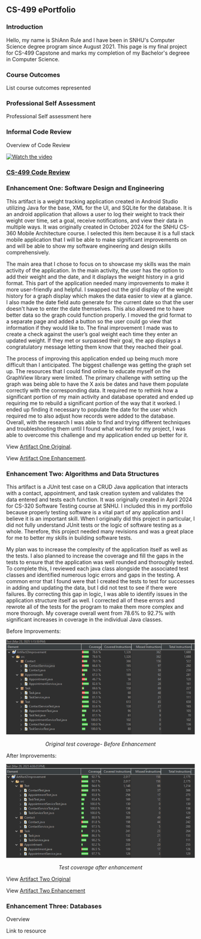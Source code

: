 ## CS-499 ePortfolio


### Introduction

Hello, my name is ShiAnn Rule and I have been in SNHU's Computer Science degree program since August 2021. This page is my final project for CS-499 Capstone and marks my completion of my Bachelor's degreee in Computer Science. 

### Course Outcomes

List course outcomes represented

### Professional Self Assessment

Professional Self assessment here

### Informal Code Review

Overview of Code Review

[![Watch the video](https://img.youtube.com/vi/S8QaOK-XVL4/maxresdefault.jpg)](https://youtu.be/S8QaOK-XVL4)

### [CS-499 Code Review](https://youtu.be/S8QaOK-XVL4)


### Enhancement One: Software Design and Engineering

This artifact is a weight tracking application created in Android Studio utilizing Java for the base, XML for the UI, and SQLite for the database. It is an android application that allows a user to log their weight to track their weight over time, set a goal, receive notifications, and view their data in multiple ways. It was originally created in October 2024 for the SNHU CS-360 Mobile Architecture course. I selected this item because it is a full stack mobile application that I will be able to make significant improvements on and will be able to show my software engineering and design skills comprehensively.  

The main area that I chose to focus on to showcase my skills was the main activity of the application. In the main activity, the user has the option to add their weight and the date, and it displays the weight history in a grid format. This part of the application needed many improvements to make it more user-friendly and helpful. I swapped out the grid display of the weight history for a graph display which makes the data easier to view at a glance. I also made the date field auto generate for the current date so that the user doesn't have to enter the date themselves. This also allowed me to have better data so the graph could function properly. I moved the grid format to a separate page and added a button so the user could go view that information if they would like to. The final improvement I made was to create a check against the user’s goal weight each time they enter an updated weight. If they met or surpassed their goal, the app displays a congratulatory message letting them know that they reached their goal.  

The process of improving this application ended up being much more difficult than I anticipated. The biggest challenge was getting the graph set up. The resources that I could find online to educate myself on the GraphView library were limited. The primary challenge with setting up the graph was being able to have the X axis be dates and have them populate correctly with the corresponding data. It required me to rethink how a significant portion of my main activity and database operated and ended up requiring me to rebuild a significant portion of the way that it worked. I ended up finding it necessary to populate the date for the user which required me to also adjust how records were added to the database. Overall, with the research I was able to find and trying different techniques and troubleshooting them until I found what worked for my project, I was able to overcome this challenge and my application ended up better for it. 

View [Artifact One Original](https://github.com/shiolive/CS-499-Capstone/tree/e4031e29ec116995ef79e95cd68222fe4be04484/Artifacts/Artifact%20One/Artifact%20One%20Original).

View [Artifact One Enhancement](https://github.com/shiolive/CS-499-Capstone/tree/e4031e29ec116995ef79e95cd68222fe4be04484/Artifacts/Artifact%20One/Artifact%20One%20Improvement).


### Enhancement Two: Algorithms and Data Structures

This artifact is a JUnit test case on a CRUD Java application that interacts with a contact, appointment, and task creation system and validates the data entered and tests each function. It was originally created in April 2024 for CS-320 Software Testing course at SNHU. I included this in my portfolio because properly testing software is a vital part of any application and I believe it is an important skill. When I originally did this project in particular, I did not fully understand JUnit tests or the logic of software testing as a whole. Therefore, this project needed many revisions and was a great place for me to better my skills in building software tests. 

My plan was to increase the complexity of the application itself as well as the tests. I also planned to increase the coverage and fill the gaps in the tests to ensure that the application was well rounded and thoroughly tested. To complete this, I reviewed each java class alongside the associated test classes and identified numerous logic errors and gaps in the testing. A common error that I found were that I created the tests to test for successes in adding and updating the data, but I did not test to see if there were failures. By correcting this gap in logic, I was able to identify issues in the application structure itself as well. I corrected all of these errors and rewrote all of the tests for the program to make them more complex and more thorough. My coverage overall went from 78.6% to 92.7% with significant increases in coverage in the individual Java classes. 

Before Improvements: 


<div style="text-align: center;">
    <a href="https://github.com/shiolive/CS-499-Capstone/blob/main/assets/img/Artifact2Before.png" target="_blank">
        <img src="assets/img/Artifact2Before.png" width="720px" title="Original test coverage- Before Enhancement" />
    </a>
    <p><em>Original test coverage- Before Enhancement</em></p>
</div>

After Improvements: 

<div style="text-align: center;">
    <a href="https://github.com/shiolive/CS-499-Capstone/blob/main/assets/img/Artifact2After.png" target="_blank">
        <img src="assets/img/Artifact2After.png" width="720px" title="Test coverage after enhancement" />
    </a>
    <p><em>Test coverage after enhancement</em></p>
</div>

View [Artifact Two Original](https://github.com/shiolive/CS-499-Capstone/tree/main/Artifacts/Artifact%20Two/Artifact2Original/CS-320-main/CS320%20ProjectOne)

View [Artifact Two Enhancement](https://github.com/shiolive/CS-499-Capstone/tree/main/Artifacts/Artifact%20Two/Artifact2Improvement/Artifact2Improvement)



### Enhancement Three: Databases

Overview

Link to resource

